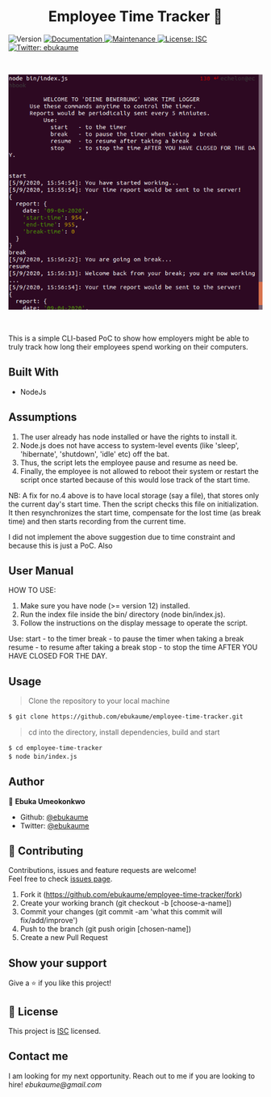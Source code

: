 <h1 align="center">Employee Time Tracker 👋</h1>
<p>
  <img alt="Version" src="https://img.shields.io/badge/version-1.0.0-blue.svg?cacheSeconds=2592000" />
  <a href="https://github.com/ebukaume/employee-time-tracker#readme" target="_blank">
    <img alt="Documentation" src="https://img.shields.io/badge/documentation-yes-brightgreen.svg" />
  </a>
  <a href="https://github.com/ebukaume/employee-time-tracker/graphs/commit-activity" target="_blank">
    <img alt="Maintenance" src="https://img.shields.io/badge/Maintained%3F-yes-green.svg" />
  </a>
  <a href="https://github.com/ebukaume/employee-time-tracker/blob/master/LICENSE" target="_blank">
    <img alt="License: ISC" src="https://img.shields.io/github/license/ebukaume/employee-time-tracker" />
  </a>
  <a href="https://twitter.com/ebukaume" target="_blank">
    <img alt="Twitter: ebukaume" src="https://img.shields.io/twitter/follow/ebukaume.svg?style=social" />
  </a>
</p>
<br>

<p>
    <img alt="Demo" src="./doc/demo.png" />
</p>

<br>

This is a simple CLI-based PoC to show how employers might be able to truly track how long their employees spend working on their computers. 


## Built With

- NodeJs


## Assumptions

1. The user already has node installed or have the rights to install it.
2. Node.js does not have access to system-level events (like 'sleep', 'hibernate', 'shutdown', 'idle' etc) off the bat.
3. Thus, the script lets the employee pause and resume as need be.
4. Finally, the employee is not allowed to reboot their system or restart the script once started because of this would lose track of the start time.

NB: A fix for no.4 above is to have local storage (say a file), that stores only the current day's start time. Then the script checks this file on initialization. It then resynchronizes the start time, compensate for the lost time (as break time) and then starts recording from the current time.

I did not implement the above suggestion due to time constraint and because this is just a PoC. Also


## User Manual

HOW TO USE:

1. Make sure you have node (>= version 12) installed.
2. Run the index file inside the bin/ directory (node bin/index.js).
3. Follow the instructions on the display message to operate the script.

Use:
  start   - to the timer
  break   - to pause the timer when taking a break
  resume  - to resume after taking a break
  stop    - to stop the time AFTER YOU HAVE CLOSED FOR THE DAY.


## Usage

> Clone the repository to your local machine

```sh
$ git clone https://github.com/ebukaume/employee-time-tracker.git
```

> cd into the directory, install dependencies, build and start

```sh
$ cd employee-time-tracker
$ node bin/index.js
```


## Author

👤 **Ebuka Umeokonkwo**

- Github: [@ebukaume](https://github.com/ebukaume)
- Twitter: [@ebukaume](https://twitter.com/ebukaume)


## 🤝 Contributing

Contributions, issues and feature requests are welcome!<br />Feel free to check [issues page](https://github.com/ebukaume/employee-time-tracker/issues).

1. Fork it (https://github.com/ebukaume/employee-time-tracker/fork)
2. Create your working branch (git checkout -b [choose-a-name])
3. Commit your changes (git commit -am 'what this commit will fix/add/improve')
4. Push to the branch (git push origin [chosen-name])
5. Create a new Pull Request


## Show your support

Give a ⭐️ if you like this project!


## 📝 License

This project is [ISC](https://github.com/ebukaume/employee-time-tracker/blob/master/LICENSE) licensed.


## Contact me

I am looking for my next opportunity. Reach out to me if you are looking to hire!
_ebukaume@gmail.com_
